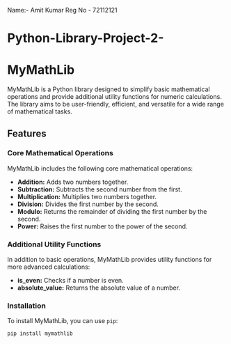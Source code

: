 Name:- Amit Kumar
Reg No - 72112121

# Python-Library-Project-2-   

# MyMathLib

MyMathLib is a Python library designed to simplify basic mathematical operations and provide additional utility functions for numeric calculations. The library aims to be user-friendly, efficient, and versatile for a wide range of mathematical tasks.

## Features

### Core Mathematical Operations

MyMathLib includes the following core mathematical operations:

- **Addition:** Adds two numbers together.
- **Subtraction:** Subtracts the second number from the first.
- **Multiplication:** Multiplies two numbers together.
- **Division:** Divides the first number by the second.
- **Modulo:** Returns the remainder of dividing the first number by the second.
- **Power:** Raises the first number to the power of the second.

### Additional Utility Functions

In addition to basic operations, MyMathLib provides utility functions for more advanced calculations:

- **is_even:** Checks if a number is even.
- **absolute_value:** Returns the absolute value of a number.

### Installation

To install MyMathLib, you can use `pip`:

```bash
pip install mymathlib

